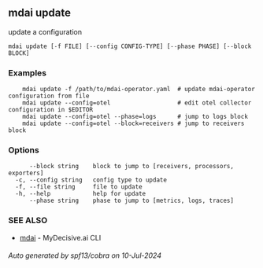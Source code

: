 ## mdai update

update a configuration

```
mdai update [-f FILE] [--config CONFIG-TYPE] [--phase PHASE] [--block BLOCK]
```

### Examples

```
	mdai update -f /path/to/mdai-operator.yaml  # update mdai-operator configuration from file
	mdai update --config=otel                   # edit otel collector configuration in $EDITOR
	mdai update --config=otel --phase=logs      # jump to logs block
	mdai update --config=otel --block=receivers # jump to receivers block
```

### Options

```
      --block string    block to jump to [receivers, processors, exporters]
  -c, --config string   config type to update
  -f, --file string     file to update
  -h, --help            help for update
      --phase string    phase to jump to [metrics, logs, traces]
```

### SEE ALSO

* [mdai](mdai.md)	 - MyDecisive.ai CLI

###### Auto generated by spf13/cobra on 10-Jul-2024
